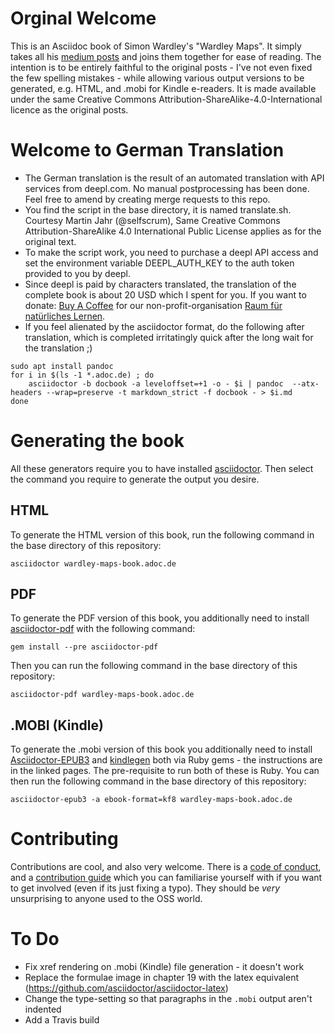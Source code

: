 # Orginal Welcome
This is an Asciidoc book of Simon Wardley's "Wardley Maps". It simply takes all his [medium posts](https://medium.com/wardleymaps) and joins them together for ease of reading.  The intention is to be entirely faithful to the original posts - I've not even fixed the few spelling mistakes - while allowing various output versions to be generated, e.g. HTML, and .mobi for Kindle e-readers.  It is made available under the same Creative Commons Attribution-ShareAlike-4.0-International licence as the original posts. 

# Welcome to German Translation
* The German translation is the result of an automated translation with API services from deepl.com. No manual postprocessing has been done. Feel free to amend by creating merge requests to this repo.
* You find the script in the base directory, it is named translate.sh. Courtesy Martin Jahr (@selfscrum), Same Creative Commons Attribution-ShareAlike 4.0 International Public License applies as for the original text.
* To make the script work, you need to purchase a deepl API access and set the environment variable DEEPL_AUTH_KEY to the auth token provided to you by deepl. 
* Since deepl is paid by characters translated, the translation of the complete book is about 20 USD which I spent for you. If you want to donate: [Buy A Coffee](https://www.buymeacoffee.com/rfnlev) for our non-profit-organisation [Raum für natürliches Lernen](https://raum-fuer-natuerliches-lernen.de/en).
* If you feel alienated by the asciidoctor format, do the following after translation, which is completed irritatingly quick after the long wait for the translation ;)

```
sudo apt install pandoc
for i in $(ls -1 *.adoc.de) ; do
    asciidoctor -b docbook -a leveloffset=+1 -o - $i | pandoc  --atx-headers --wrap=preserve -t markdown_strict -f docbook - > $i.md
done
```

# Generating the book
All these generators require you to have installed [asciidoctor](https://asciidoctor.org/docs/user-manual/). Then select the command you require to generate the output you desire.

## HTML 
To generate the HTML version of this book, run the following command in the base directory of this repository:

    asciidoctor wardley-maps-book.adoc.de

## PDF
To generate the PDF version of this book, you additionally need to install [asciidoctor-pdf](https://asciidoctor.cn/docs/convert-asciidoc-to-pdf/) with the following command:

    gem install --pre asciidoctor-pdf

Then you can run the following command in the base directory of this repository:

    asciidoctor-pdf wardley-maps-book.adoc.de

## .MOBI (Kindle)
To generate the .mobi version of this book you additionally need to install [Asciidoctor-EPUB3](https://asciidoctor.org/docs/asciidoctor-epub3/) and [kindlegen](https://rubygems.org/gems/kindlegen/versions/3.0.3) both via  Ruby gems - the instructions are in the linked pages.  The pre-requisite to run both of these is Ruby. You can then run the following command in the base directory of this repository:

    asciidoctor-epub3 -a ebook-format=kf8 wardley-maps-book.adoc.de

# Contributing
Contributions are cool, and also very welcome.  There is a [code of conduct](CODE_OF_CONDUCT.md), and a [contribution guide](CONTRIBUTING.md) which you can familiarise yourself with if you want to get involved (even if its just fixing a typo).  They should be _very_ unsurprising to anyone used to the OSS world.

# To Do
* Fix xref rendering on .mobi (Kindle) file generation - it doesn't work
* Replace the formulae image in chapter 19 with the latex equivalent (https://github.com/asciidoctor/asciidoctor-latex)
* Change the type-setting so that paragraphs in the ```.mobi``` output aren't indented
* Add a Travis build
